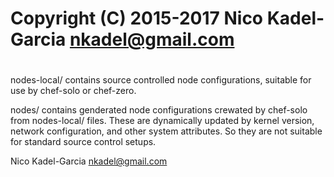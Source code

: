 #
# Copyright (C) 2015-2017 Nico Kadel-Garcia <nkadel@gmail.com>
#

nodes-local/ contains source controlled node configurations, suitable for use by
chef-solo or chef-zero.

nodes/ contains genderated node configurations crewated by chef-solo
from nodes-local/ files. These are dynamically updated by kernel
version, network configuration, and other system attributes. So they
are not suitable for standard source control setups.

Nico Kadel-Garcia <nkadel@gmail.com>
